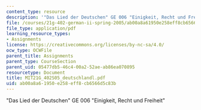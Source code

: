 ```yaml
---
content_type: resource
description: '"Das Lied der Deutschen" GE 006 "Einigkeit, Recht und Freiheit"'
file: /courses/21g-402-german-ii-spring-2005/ab00a8a61950e258eff8cb6566d5c83b_MIT21G_402S05_deutschlandl.pdf
file_type: application/pdf
learning_resource_types:
- Assignments
license: https://creativecommons.org/licenses/by-nc-sa/4.0/
ocw_type: OCWFile
parent_title: Assignments
parent_type: CourseSection
parent_uid: 05477db5-46c4-00a2-52ae-ab86ea070895
resourcetype: Document
title: MIT21G_402S05_deutschlandl.pdf
uid: ab00a8a6-1950-e258-eff8-cb6566d5c83b
---
```

"Das Lied der Deutschen" GE 006 "Einigkeit, Recht und Freiheit"